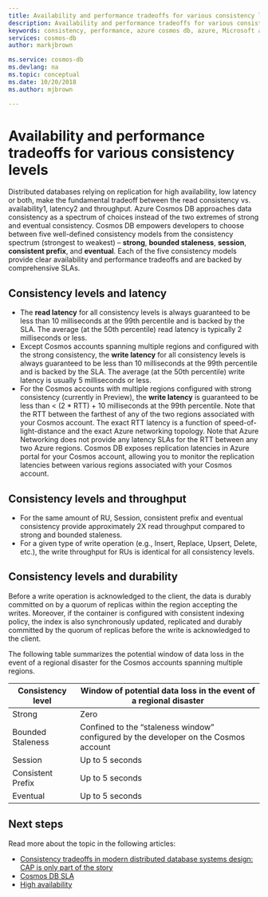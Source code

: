 ```yaml
---
title: Availability and performance tradeoffs for various consistency levels | Microsoft Docs
description: Availability and performance tradeoffs for various consistency levels in Azure Cosmos DB.
keywords: consistency, performance, azure cosmos db, azure, Microsoft azure
services: cosmos-db
author: markjbrown

ms.service: cosmos-db
ms.devlang: na
ms.topic: conceptual
ms.date: 10/20/2018
ms.author: mjbrown

---
```


# Availability and performance tradeoffs for various consistency levels

Distributed databases relying on replication for high availability, low latency or both, make the fundamental tradeoff between the read consistency vs. availability1, latency2 and throughput. Azure Cosmos DB approaches data consistency as a spectrum of choices instead of the two extremes of strong and eventual consistency. Cosmos DB empowers developers to choose between five well-defined consistency models from the consistency spectrum (strongest to weakest) – **strong**, **bounded staleness**, **session**, **consistent prefix**, and **eventual**. Each of the five consistency models provide clear availability and performance tradeoffs and are backed by comprehensive SLAs.

## Consistency levels and latency

- The **read latency** for all consistency levels is always guaranteed to be less than 10 milliseconds at the 99th percentile and is backed by the SLA. The average (at the 50th percentile) read latency is typically 2 milliseconds or less.
- Except Cosmos accounts spanning multiple regions and configured with the strong consistency, the **write latency** for all consistency levels is always guaranteed to be less than 10 milliseconds at the 99th percentile and is backed by the SLA. The average (at the 50th percentile) write latency is usually 5 milliseconds or less.
- For the Cosmos accounts with multiple regions configured with strong consistency (currently in Preview), the **write latency** is guaranteed to be less than < (2 * RTT) + 10 milliseconds at the 99th percentile. Note that the RTT between the farthest of any of the two regions associated with your Cosmos account. The exact RTT latency is a function of speed-of-light-distance and the exact Azure networking topology. Note that Azure Networking does not provide any latency SLAs for the RTT between any two Azure regions. Cosmos DB exposes replication latencies in Azure portal for your Cosmos account, allowing you to monitor the replication latencies between various regions associated with your Cosmos account.

## Consistency levels and throughput

- For the same amount of RU, Session, consistent prefix and eventual consistency provide approximately 2X read throughput compared to strong and bounded staleness.
- For a given type of write operation (e.g., Insert, Replace, Upsert, Delete, etc.), the write throughput for RUs is identical for all consistency levels.

## Consistency levels and durability

Before a write operation is acknowledged to the client, the data is durably committed on by a quorum of replicas within the region accepting the writes. Moreover, if the container is configured with consistent indexing policy, the index is also synchronously updated, replicated and durably committed by the quorum of replicas before the write is acknowledged to the client. 

The following table summarizes the potential window of data loss in the event of a regional disaster for the Cosmos accounts spanning multiple regions.

| **Consistency level** | **Window of potential data loss in the event of a regional disaster** |
| - | - |
| Strong | Zero |
| Bounded Staleness | Confined to the “staleness window” configured by the developer on the Cosmos account |
| Session | Up to 5 seconds |
| Consistent Prefix | Up to 5 seconds |
| Eventual | Up to 5 seconds |

## Next steps

Read more about the topic in the following articles:

- [Consistency tradeoffs in modern distributed database systems design: CAP is only part of the story](https://www.computer.org/web/csdl/index/-/csdl/mags/co/2012/02/mco2012020037-abs.html)
- [Cosmos DB SLA](https://azure.microsoft.com/support/legal/sla/cosmos-db/v1_2/)
- [High availability](high-availability.md)
